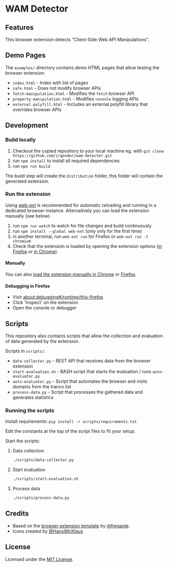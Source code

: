 # WAM Detector

## Features

This browser extension detects "Client-Side Web API Manipulations".

## Demo Pages

The `examples/` directory contains demo HTML pages that allow testing the browser extension:

- `index.html` - Index with list of pages
- `safe.html` - Does not modify browser APIs
- `fetch-manipulation.html` - Modifies the `fetch` browser API
- `property-manipulation.html` - Modifies `console` logging APIs
- `external-polyfill.html` - Includes an external polyfill library that overrides browser APIs

## Development

### Build locally

1. Checkout the copied repository to your local machine eg. with `git clone https://github.com/irgendwr/wam-detector.git`
2. run `npm install` to install all required dependencies
3. run `npm run build`

The build step will create the `distribution` folder, this folder will contain the generated extension.

### Run the extension

Using [web-ext](https://extensionworkshop.com/documentation/develop/getting-started-with-web-ext/) is recommended for automatic reloading and running in a dedicated browser instance. Alternatively you can load the extension manually (see below).

1. run `npm run watch` to watch for file changes and build continuously
2. run `npm install --global web-ext` (only only for the first time)
3. in another terminal, run `web-ext run` for Firefox or `web-ext run -t chromium`
4. Check that the extension is loaded by opening the extension options ([in Firefox](media/extension_options_firefox.png) or [in Chrome](media/extension_options_chrome.png)).

#### Manually

You can also [load the extension manually in Chrome](https://www.smashingmagazine.com/2017/04/browser-extension-edge-chrome-firefox-opera-brave-vivaldi/#google-chrome-opera-vivaldi) or [Firefox](https://www.smashingmagazine.com/2017/04/browser-extension-edge-chrome-firefox-opera-brave-vivaldi/#mozilla-firefox).

#### Debugging in Firefox

- Visit [about:debugging#/runtime/this-firefox](about:debugging#/runtime/this-firefox)
- Click 'Inspect' on the extension
- Open the console or debugger

## Scripts

This repository also contains scripts that allow the collection and evaluation of data generated by the extension.

Scripts in `scripts/`:
- `data-collector.py` - REST API that receives data from the browser extension
- `start-evaluation.sh` - BASH script that starts the evaluation / runs `auto-evaluator.py`
- `auto-evaluator.py` - Script that automates the browser and visits domains from the tranco list
- `process-data.py` - Script that processes the gathered data and generates statistics

### Running the scripts

Install requirements: `pip install -r scripts/requirements.txt`

Edit the constants at the top of the script files to fit your setup.

Start the scripts:

1. Data collection

    ```sh
    ./scripts/data-collector.py
    ```

2. Start evaluation

    ```sh
    ./scripts/start-evaluation.sh
    ```

3. Process data

    ```sh
    ./scripts/process-data.py
    ```

## Credits

- Based on the [browser extension template](https://github.com/fregante/browser-extension-template) by [@fregante](https://github.com/fregante).
- Icons created by [@HansiMcKlaus](https://github.com/HansiMcKlaus/)

## License

Licensed under the [MIT License](https://choosealicense.com/licenses/mit/).
